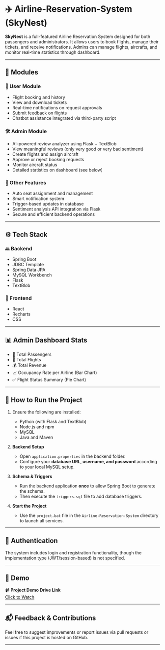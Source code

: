 # ✈️ Airline-Reservation-System (SkyNest)

**SkyNest** is a full-featured Airline Reservation System designed for both passengers and administrators. It allows users to book flights, manage their tickets, and receive notifications. Admins can manage flights, aircrafts, and monitor real-time statistics through dashboard.

---

## 🧩 Modules

### 👤 User Module
- Flight booking and history
- View and download tickets
- Real-time notifications on request approvals
- Submit feedback on flights
- Chatbot assistance integrated via third-party script

### 🛠️ Admin Module
- AI-powered review analyzer using Flask + TextBlob
- View meaningful reviews (only very good or very bad sentiment)
- Create flights and assign aircraft
- Approve or reject booking requests
- Monitor aircraft status
- Detailed statistics on dashboard (see below)

### 🔄 Other Features
- Auto seat assignment and management
- Smart notification system
- Trigger-based updates in database
- Sentiment analysis API integration via Flask
- Secure and efficient backend operations

---

## ⚙️ Tech Stack

### 🔙 Backend
- Spring Boot
- JDBC Template
- Spring Data JPA
- MySQL Workbench
- Flask
- TextBlob

### 🎨 Frontend
- React
- Recharts
- CSS

---

## 📊 Admin Dashboard Stats

- 👥 Total Passengers
- 🛫 Total Flights
- 💰 Total Revenue
- 📈 Occupancy Rate per Airline (Bar Chart)
- ✅ Flight Status Summary (Pie Chart)

---

## 🚀 How to Run the Project

1. Ensure the following are installed:
   - Python (with Flask and TextBlob)
   - Node.js and npm
   - MySQL
   - Java and Maven

2. **Backend Setup**
   - Open `application.properties` in the backend folder.
   - Configure your **database URL, username, and password** according to your local MySQL setup.

3. **Schema & Triggers**
   - Run the backend application **once** to allow Spring Boot to generate the schema.
   - Then execute the `triggers.sql` file to add database triggers.

4. **Start the Project**
   - Use the `project.bat` file in the `Airline-Reservation-System` directory to launch all services.

---

## 🔐 Authentication

The system includes login and registration functionality, though the implementation type (JWT/session-based) is not specified.

---

## 🧪 Demo

📹 **Project Demo Drive Link**  
[Click to Watch](https://drive.google.com/drive/u/1/folders/15goo0FVQtQImLoFby4wLPcgTFdkjYqCi)

---

## 📬 Feedback & Contributions

Feel free to suggest improvements or report issues via pull requests or issues if this project is hosted on GitHub.

---
